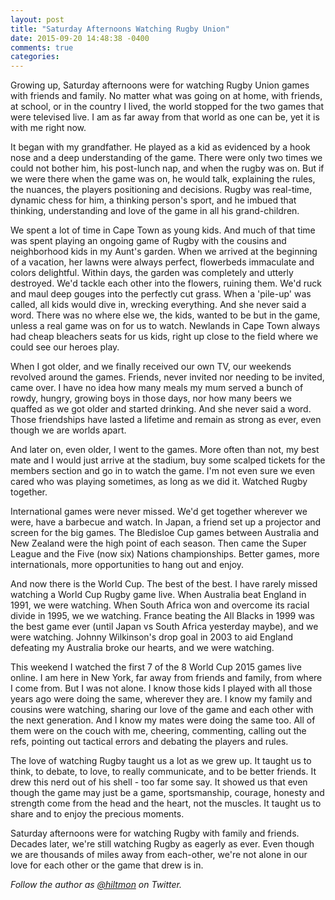 ```yaml
---
layout: post
title: "Saturday Afternoons Watching Rugby Union"
date: 2015-09-20 14:48:38 -0400
comments: true
categories: 
---
```


Growing up, Saturday afternoons were for watching Rugby Union games with friends and family. No matter what was going on at home, with friends, at school, or in the country I lived, the world stopped for the two games that were televised live. I am as far away from that world as one can be, yet it is with me right now.

It began with my grandfather. He played as a kid as evidenced by a hook nose and a deep understanding of the game. There were only two times we could not bother him, his post-lunch nap, and when the rugby was on. But if we were there when the game was on, he would talk, explaining the rules, the nuances, the players positioning and decisions. Rugby was real-time, dynamic chess for him, a thinking person's sport, and he imbued that thinking, understanding and love of the game in all his grand-children.

We spent a lot of time in Cape Town as young kids. And much of that time was spent playing an ongoing game of Rugby with the cousins and neighborhood kids in my Aunt's garden. When we arrived at the beginning of a vacation, her lawns were always perfect, flowerbeds immaculate and colors delightful. Within days, the garden was completely and utterly destroyed. We'd tackle each other into the flowers, ruining them. We'd ruck and maul deep gouges into the perfectly cut grass. When a 'pile-up' was called, all kids would dive in, wrecking everything. And she never said a word. There was no where else we, the kids, wanted to be but in the game, unless a real game was on for us to watch. Newlands in Cape Town always had cheap bleachers seats for us kids, right up close to the field where we could see our heroes play.

When I got older, and we finally received our own TV, our weekends revolved around the games. Friends, never invited nor needing to be invited, came over. I have no idea how many meals my mum served a bunch of rowdy, hungry, growing boys in those days, nor how many beers we quaffed as we got older and started drinking. And she never said a word. Those friendships have lasted a lifetime and remain as strong as ever, even though we are worlds apart.

And later on, even older, I went to the games. More often than not, my best mate and I would just arrive at the stadium, buy some scalped tickets for the members section and go in to watch the game. I'm not even sure we even cared who was playing sometimes, as long as we did it. Watched Rugby together.

International games were never missed. We'd get together wherever we were, have a barbecue and watch. In Japan, a friend set up a projector and screen for the big games. The Bledisloe Cup games between Australia and New Zealand were the high point of each season. Then came the Super League and the Five (now six) Nations championships. Better games, more internationals, more opportunities to hang out and enjoy.

And now there is the World Cup. The best of the best. I have rarely missed watching a World Cup Rugby game live. When Australia beat England in 1991, we were watching. When South Africa won and overcome its racial divide in 1995, we we watching. France beating the All Blacks in 1999 was the best game ever (until Japan vs South Africa yesterday maybe), and we were watching. Johnny Wilkinson's drop goal in 2003 to aid England defeating my Australia broke our hearts, and we were watching.

This weekend I watched the first 7 of the 8 World Cup 2015 games live online. I am here in New York, far away from friends and family, from where I come from. But I was not alone. I know those kids I played with all those years ago were doing the same, wherever they are. I know my family and cousins were watching, sharing our love of the game and each other with the next generation. And I know my mates were doing the same too. All of them were on the couch with me, cheering, commenting, calling out the refs, pointing out tactical errors and debating the players and rules.

The love of watching Rugby taught us a lot as we grew up. It taught us to think, to debate, to love, to really communicate, and to be better friends. It drew this nerd out of his shell - too far some say. It showed us that even though the game may just be a game, sportsmanship, courage, honesty and strength come from the head and the heart, not the muscles. It taught us to share and to enjoy the precious moments.

Saturday afternoons were for watching Rugby with family and friends. Decades later, we're still watching Rugby as eagerly as ever. Even though we are thousands of miles away from each-other, we're not alone in our love for each other or the game that drew is in.

*Follow the author as [@hiltmon](http://twitter.com/hiltmon) on Twitter.*